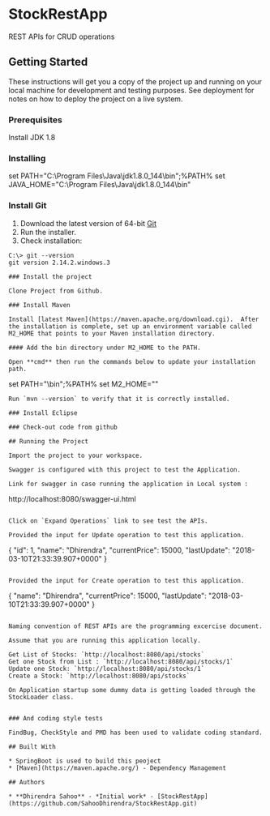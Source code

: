 # StockRestApp

REST APIs for CRUD operations

## Getting Started

These instructions will get you a copy of the project up and running on your local machine for development and testing purposes. See deployment for notes on how to deploy the project on a live system.

### Prerequisites

Install JDK 1.8 

### Installing

set PATH="C:\Program Files\Java\jdk1.8.0_144\bin";%PATH%
set JAVA_HOME="C:\Program Files\Java\jdk1.8.0_144\bin"

### Install Git

1. Download the latest version of 64-bit [Git](https://git-scm.com/download/win)
1. Run the installer.
1. Check installation: 
```
C:\> git --version
git version 2.14.2.windows.3

### Install the project

Clone Project from Github.

### Install Maven

Install [latest Maven](https://maven.apache.org/download.cgi).  After the installation is complete, set up an environment variable called M2_HOME that points to your Maven installation directory.

#### Add the bin directory under M2_HOME to the PATH.

Open **cmd** then run the commands below to update your installation path.

```
set PATH="<Your maven installation path>\bin";%PATH%
set M2_HOME="<Your maven installation path>" 
```
Run `mvn --version` to verify that it is correctly installed.

### Install Eclipse

### Check-out code from github
 
## Running the Project

Import the project to your workspace.

Swagger is configured with this project to test the Application.

Link for swagger in case running the application in Local system : 

```
http://localhost:8080/swagger-ui.html

```

Click on `Expand Operations` link to see test the APIs.

Provided the input for Update operation to test this application.

```
{
    "id": 1,
    "name": "Dhirendra",
    "currentPrice": 15000,
    "lastUpdate": "2018-03-10T21:33:39.907+0000"
  }
  
  ```
  
  Provided the input for Create operation to test this application.
  
  ```
{
    "name": "Dhirendra",
    "currentPrice": 15000,
    "lastUpdate": "2018-03-10T21:33:39.907+0000"
  }
  
  ```

Naming convention of REST APIs are the programming excercise document.

Assume that you are running this application locally.

Get List of Stocks: `http://localhost:8080/api/stocks`
Get one Stock from List : `http://localhost:8080/api/stocks/1`
Update one Stock: `http://localhost:8080/api/stocks/1`
Create a Stock: `http://localhost:8080/api/stocks`

On Application startup some dummy data is getting loaded through the StockLoader class.
 

### And coding style tests

FindBug, CheckStyle and PMD has been used to validate coding standard.

## Built With

* SpringBoot is used to build this peoject
* [Maven](https://maven.apache.org/) - Dependency Management

## Authors

* **Dhirendra Sahoo** - *Initial work* - [StockRestApp](https://github.com/SahooDhirendra/StockRestApp.git)

